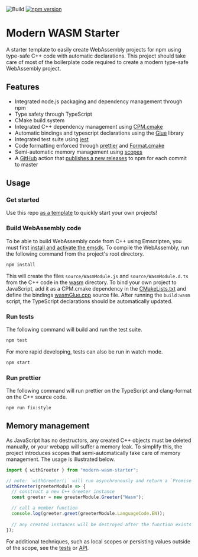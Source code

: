 ![Build](https://github.com/TheLartians/modern-wasm-starter/workflows/Build/badge.svg)
[![npm version](https://badge.fury.io/js/modern-wasm-starter.svg)](https://badge.fury.io/js/modern-wasm-starter)

# Modern WASM Starter

A starter template to easily create WebAssembly projects for npm using type-safe C++ code with automatic declarations.
This project should take care of most of the boilerplate code required to create a modern type-safe WebAssembly project.

## Features

- Integrated node.js packaging and dependency management through npm
- Type safety through TypeScript
- CMake build system 
- Integrated C++ dependency management using [CPM.cmake](https://github.com/TheLartians/CPM.cmake) 
- Automatic bindings and typescript declarations using the [Glue](https://github.com/TheLartians/Glue) library
- Integrated test suite using [jest](https://jestjs.io)
- Code formatting enforced through [prettier](https://prettier.io) and [Format.cmake](https://github.com/TheLartians/Format.cmake)
- Semi-automatic memory management using [scopes](#memory-management)
- A [GitHub](.github/workflows/publish.yml) action that [publishes a new releases](https://github.com/mikeal/merge-release) to npm for each commit to master

## Usage

### Get started

Use this repo [as a template](https://github.com/TheLartians/modern-wasm-starter/generate) to quickly start your own projects!

### Build WebAssembly code

To be able to build WebAssembly code from C++ using Emscripten, you must first [install and activate the emsdk](https://emscripten.org/docs/getting_started/downloads.html).
To compile the WebAssembly, run the following command from the project's root directory.

```bash
npm install
```

This will create the files `source/WasmModule.js` and `source/WasmModule.d.ts` from the C++ code in the [wasm](wasm) directory.
To bind your own project to JavaScript, add it as a CPM.cmake dependency in the [CMakeLists.txt](wasm/CMakeLists.txt) and define the bindings [wasmGlue.cpp](wasm/source/wasmGlue.cpp) source file.
After running the `build:wasm` script, the TypeScript declarations should be automatically updated. 

### Run tests

The following command will build and run the test suite.

```bash
npm test
```

For more rapid developing, tests can also be run in watch mode.

```bash
npm start
```

### Run prettier

The following command will run prettier on the TypeScript and clang-format on the C++ source code.

```
npm run fix:style
```

## Memory management

As JavaScript has no destructors, any created C++ objects must be deleted manually, or your webapp will suffer a memory leak.
To simplify this, the project introduces scopes that semi-automatically take care of memory management.
The usage is illustrated below.

```ts
import { withGreeter } from "modern-wasm-starter";

// note: `withGreeter()` will run asynchronously and return a `Promise`
withGreeter(greeterModule => {
  // construct a new C++ Greeter instance
  const greeter = new greeterModule.Greeter("Wasm");

  // call a member function
  console.log(greeter.greet(greeterModule.LanguageCode.EN));
  
  // any created instances will be destroyed after the function exists
});
```

For additional techniques, such as local scopes or persisting values outside of the scope, see the [tests](__tests__/wasm.ts) or [API](source/wasmWrapper.ts).
